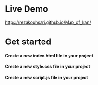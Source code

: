 # Live Demo
https://rezakouhsari.github.io/Map_of_Iran/


# Get started
#### Create a new index.html file in your project
#### Create a new style.css file in your project
#### Create a new script.js file in your project
